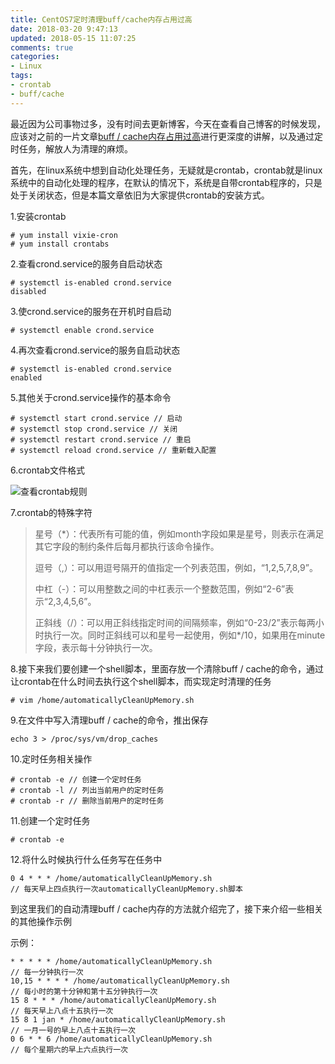 ```yaml
---
title: CentOS7定时清理buff/cache内存占用过高
date: 2018-03-20 9:47:13
updated: 2018-05-15 11:07:25
comments: true
categories:
- Linux
tags:
- crontab
- buff/cache
---
```


最近因为公司事物过多，没有时间去更新博客，今天在查看自己博客的时候发现，应该对之前的一片文章<a href="http://120.79.151.66:4000/2018/02/06/buffcache%E5%86%85%E5%AD%98%E5%8D%A0%E7%94%A8%E8%BF%87%E9%AB%98/">buff / cache内存占用过高</a>进行更深度的讲解，以及通过定时任务，解放人为清理的麻烦。

首先，在linux系统中想到自动化处理任务，无疑就是crontab，crontab就是linux系统中的自动化处理的程序，在默认的情况下，系统是自带crontab程序的，只是处于关闭状态，但是本篇文章依旧为大家提供crontab的安装方式。

1.安装crontab

```shell
# yum install vixie-cron
# yum install crontabs
```

2.查看crond.service的服务自启动状态

```shell
# systemctl is-enabled crond.service
disabled
```

3.使crond.service的服务在开机时自启动

```shell
# systemctl enable crond.service
```

4.再次查看crond.service的服务自启动状态

```shell
# systemctl is-enabled crond.service
enabled
```

5.其他关于crond.service操作的基本命令

```shell
# systemctl start crond.service // 启动
# systemctl stop crond.service // 关闭
# systemctl restart crond.service // 重启
# systemctl reload crond.service // 重新载入配置
```

6.crontab文件格式

![查看crontab规则](/blog/images/images/CentOS7定时清理buffcache内存占用过高/查看crontab规则.png)

7.crontab的特殊字符

> 星号（*）：代表所有可能的值，例如month字段如果是星号，则表示在满足其它字段的制约条件后每月都执行该命令操作。
>
> 逗号（,）：可以用逗号隔开的值指定一个列表范围，例如，“1,2,5,7,8,9”。
>
> 中杠（-）：可以用整数之间的中杠表示一个整数范围，例如“2-6”表示“2,3,4,5,6”。
>
> 正斜线（/）：可以用正斜线指定时间的间隔频率，例如“0-23/2”表示每两小时执行一次。同时正斜线可以和星号一起使用，例如*/10，如果用在minute字段，表示每十分钟执行一次。

8.接下来我们要创建一个shell脚本，里面存放一个清除buff / cache的命令，通过让crontab在什么时间去执行这个shell脚本，而实现定时清理的任务

```shell
# vim /home/automaticallyCleanUpMemory.sh
```

9.在文件中写入清理buff / cache的命令，推出保存

```shell
echo 3 > /proc/sys/vm/drop_caches
```

10.定时任务相关操作

```shell
# crontab -e // 创建一个定时任务
# crontab -l // 列出当前用户的定时任务
# crontab -r // 删除当前用户的定时任务
```

11.创建一个定时任务

```shell
# crontab -e
```

12.将什么时候执行什么任务写在任务中

```shell
0 4 * * * /home/automaticallyCleanUpMemory.sh
// 每天早上四点执行一次automaticallyCleanUpMemory.sh脚本
```

到这里我们的自动清理buff / cache内存的方法就介绍完了，接下来介绍一些相关的其他操作示例

示例：

```shell
* * * * * /home/automaticallyCleanUpMemory.sh 
// 每一分钟执行一次
10,15 * * * * /home/automaticallyCleanUpMemory.sh
// 每小时的第十分钟和第十五分钟执行一次
15 8 * * * /home/automaticallyCleanUpMemory.sh
// 每天早上八点十五执行一次
15 8 1 jan * /home/automaticallyCleanUpMemory.sh
// 一月一号的早上八点十五执行一次
0 6 * * 6 /home/automaticallyCleanUpMemory.sh
// 每个星期六的早上六点执行一次
```
